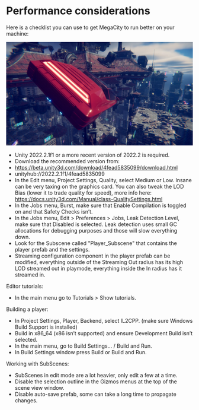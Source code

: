 # Performance considerations

Here is a checklist you can use to get MegaCity to run better on your machine:

![Alt text](Assets/Tutorial/Textures/promo.jpg?raw=true "Megacity")

* Unity 2022.2.1f1 or a more recent version of 2022.2 is required.
* Download the recommended version from: 
* https://beta.unity3d.com/download/4fead5835099/download.html
* unityhub://2022.2.1f1/4fead5835099 
* In the Edit menu, Project Settings, Quality, select Medium or Low. Insane can be very taxing on the graphics card. You can also tweak the LOD Bias (lower it to trade quality for speed), more info here: https://docs.unity3d.com/Manual/class-QualitySettings.html
* In the Jobs menu, Burst, make sure that Enable Compilation is toggled on and that Safety Checks isn’t.
* In the Jobs menu, Edit > Preferences > Jobs, Leak Detection Level, make sure that Disabled is selected. Leak detection uses small GC allocations for debugging purposes and those will slow everything down.
* Look for the Subscene called "Player_Subscene" that contains the player prefab and the settings. 
* Streaming configuration component in the player prefab can be modified, everything outside of the Streaming Out radius has its high LOD streamed out in playmode, everything inside the In radius has it streamed in.

Editor tutorials:
* In the main menu go to Tutorials > Show tutorials.

Building a player:
* In Project Settings, Player, Backend, select IL2CPP. (make sure Windows Build Support is installed)
* Build in x86_64 (x86 isn’t supported) and ensure Development Build isn’t selected.
* In the main menu, go to Build Settings... / Build and Run.
* In Build Settings window press Build or Build and Run. 

Working with SubScenes:
* SubScenes in edit mode are a lot heavier, only edit a few at a time.
* Disable the selection outline in the Gizmos menus at the top of the scene view window.
* Disable auto-save prefab, some can take a long time to propagate changes.


